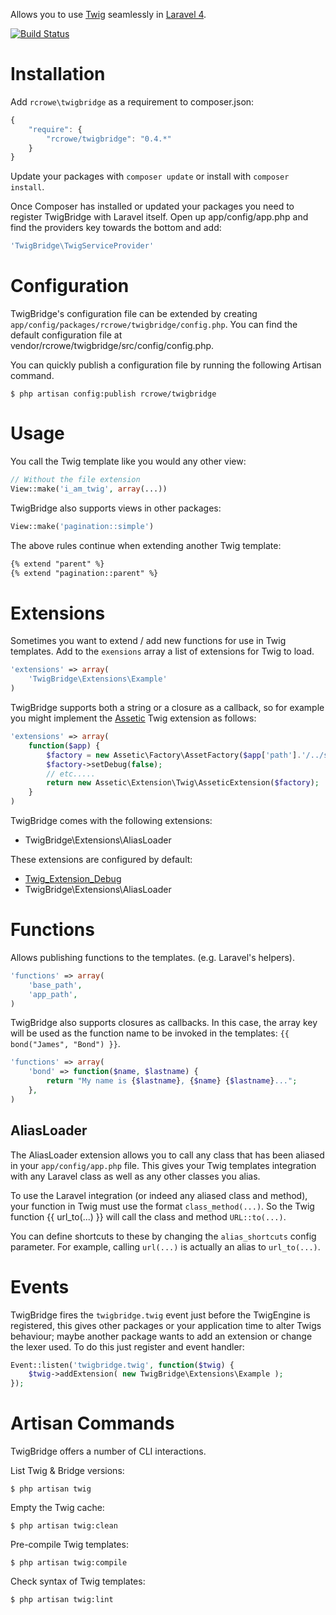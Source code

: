 Allows you to use [Twig](http://twig.sensiolabs.org/) seamlessly in [Laravel 4](http://laravel.com/).

[![Build Status](https://travis-ci.org/rcrowe/TwigBridge.png?branch=master)](https://travis-ci.org/rcrowe/TwigBridge)

Installation
============

Add `rcrowe\twigbridge` as a requirement to composer.json:

```javascript
{
    "require": {
        "rcrowe/twigbridge": "0.4.*"
    }
}
```

Update your packages with `composer update` or install with `composer install`.

Once Composer has installed or updated your packages you need to register TwigBridge with Laravel itself. Open up app/config/app.php and find the providers key towards the bottom and add:

```php
'TwigBridge\TwigServiceProvider'
```

Configuration
=============

TwigBridge's configuration file can be extended by creating `app/config/packages/rcrowe/twigbridge/config.php`. You can find the default configuration file at vendor/rcrowe/twigbridge/src/config/config.php.

You can quickly publish a configuration file by running the following Artisan command.

```
$ php artisan config:publish rcrowe/twigbridge
```

Usage
=====

You call the Twig template like you would any other view:

```php
// Without the file extension
View::make('i_am_twig', array(...))
```

TwigBridge also supports views in other packages:

```php
View::make('pagination::simple')
```

The above rules continue when extending another Twig template:

```html
{% extend "parent" %}
{% extend "pagination::parent" %}
```

Extensions
==========

Sometimes you want to extend / add new functions for use in Twig templates. Add to the `exensions` array a list of extensions for Twig to load.

```php
'extensions' => array(
    'TwigBridge\Extensions\Example'
)
```

TwigBridge supports both a string or a closure as a callback, so for example you might implement the [Assetic](https://github.com/kriswallsmith/assetic) Twig extension as follows:

```php
'extensions' => array(
    function($app) {
        $factory = new Assetic\Factory\AssetFactory($app['path'].'/../some/path/');
        $factory->setDebug(false);
        // etc.....
        return new Assetic\Extension\Twig\AsseticExtension($factory);
    }
)
```

TwigBridge comes with the following extensions:

- TwigBridge\Extensions\AliasLoader

These extensions are configured by default:

- [Twig_Extension_Debug](http://twig.sensiolabs.org/doc/extensions/debug.html)
- TwigBridge\Extensions\AliasLoader

Functions
=========

Allows publishing functions to the templates. (e.g. Laravel's helpers).

```php
'functions' => array(
    'base_path',
    'app_path',
)
```

TwigBridge also supports closures as callbacks. In this case, the array key will
be used as the function name to be invoked in the templates:
`{{ bond("James", "Bond") }}`.

```php
'functions' => array(
    'bond' => function($name, $lastname) {
        return "My name is {$lastname}, {$name} {$lastname}...";
    },
)
```

AliasLoader
-----------

The AliasLoader extension allows you to call any class that has been aliased in your `app/config/app.php` file. This gives your Twig templates integration with any Laravel class as well as any other classes you alias.

To use the Laravel integration (or indeed any aliased class and method), your function in Twig must use the format `class_method(...)`. So the Twig function {{ url_to(...) }} will call the class and method `URL::to(...)`.

You can define shortcuts to these by changing the `alias_shortcuts` config parameter. For example, calling `url(...)` is actually an alias to `url_to(...)`.

Events
======

TwigBridge fires the `twigbridge.twig` event just before the TwigEngine is registered, this gives other packages or your application time to alter Twigs behaviour; maybe another package wants to add an extension or change the lexer used. To do this just register and event handler:

```php
Event::listen('twigbridge.twig', function($twig) {
    $twig->addExtension( new TwigBridge\Extensions\Example );
});
```

Artisan Commands
================

TwigBridge offers a number of CLI interactions.

List Twig & Bridge versions:
```
$ php artisan twig
```

Empty the Twig cache:
```
$ php artisan twig:clean
```

Pre-compile Twig templates:
```
$ php artisan twig:compile
```

Check syntax of Twig templates:
```
$ php artisan twig:lint
```
